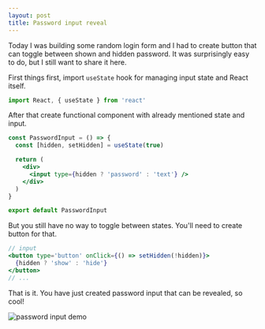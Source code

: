```yaml
---
layout: post
title: Password input reveal
---
```


Today I was building some random login form and I had to create button that can toggle between shown and hidden password. It was surprisingly easy to do, but I still want to share it here.

First things first, import `useState` hook for managing input state and React itself.

```jsx
import React, { useState } from 'react'
```

After that create functional component with already mentioned state and input.

```jsx
const PasswordInput = () => {
  const [hidden, setHidden] = useState(true)

  return (
    <div>
      <input type={hidden ? 'password' : 'text'} />
    </div>
  )
}

export default PasswordInput
```

But you still have no way to toggle between states. You'll need to create button for that.

```jsx
// input
<button type='button' onClick={() => setHidden(!hidden)}>
  {hidden ? 'show' : 'hide'}
</button>
// ...
```

That is it. You have just created password input that can be revealed, so cool!

![password input demo](demo.gif)
